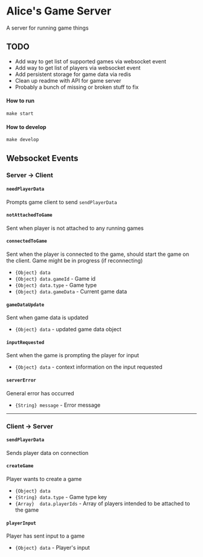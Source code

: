 # Alice's Game Server

A server for running game things

## TODO

* Add way to get list of supported games via websocket event
* Add way to get list of players via websocket event
* Add persistent storage for game data via redis
* Clean up readme with API for game server
* Probably a bunch of missing or broken stuff to fix

#### How to run

`make start`

#### How to develop

`make develop`

## Websocket Events

### Server -> Client

#### `needPlayerData`

Prompts game client to send `sendPlayerData`

#### `notAttachedToGame`

Sent when player is not attached to any running games

#### `connectedToGame`

Sent when the player is connected to the game, should start the game on the client. Game might be in progress (if reconnecting)

* `{Object} data`
* `{Object} data.gameId` - Game id
* `{Object} data.type` - Game type
* `{Object} data.gameData` - Current game data

#### `gameDataUpdate`

Sent when game data is updated

* `{Object} data` - updated game data object

#### `inputRequested`

Sent when the game is prompting the player for input

* `{Object} data` - context information on the input requested

#### `serverError`

General error has occurred

* `{String} message` - Error message

***

### Client -> Server

#### `sendPlayerData`

Sends player data on connection

#### `createGame`

Player wants to create a game

* `{Object} data`
* `{String} data.type` - Game type key
* `{Array}  data.playerIds` - Array of players intended to be attached to the game

#### `playerInput`

Player has sent input to a game

* `{Object} data` - Player's input



